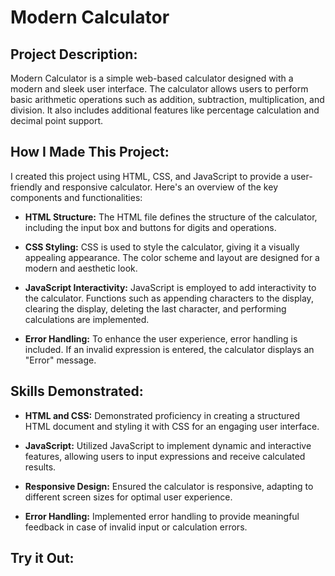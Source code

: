 # Modern Calculator

## Project Description:

Modern Calculator is a simple web-based calculator designed with a modern and sleek user interface. The calculator allows users to perform basic arithmetic operations such as addition, subtraction, multiplication, and division. It also includes additional features like percentage calculation and decimal point support.

## How I Made This Project:

I created this project using HTML, CSS, and JavaScript to provide a user-friendly and responsive calculator. Here's an overview of the key components and functionalities:

- **HTML Structure:**
  The HTML file defines the structure of the calculator, including the input box and buttons for digits and operations.

- **CSS Styling:**
  CSS is used to style the calculator, giving it a visually appealing appearance. The color scheme and layout are designed for a modern and aesthetic look.

- **JavaScript Interactivity:**
  JavaScript is employed to add interactivity to the calculator. Functions such as appending characters to the display, clearing the display, deleting the last character, and performing calculations are implemented.

- **Error Handling:**
  To enhance the user experience, error handling is included. If an invalid expression is entered, the calculator displays an "Error" message.

## Skills Demonstrated:

- **HTML and CSS:**
  Demonstrated proficiency in creating a structured HTML document and styling it with CSS for an engaging user interface.

- **JavaScript:**
  Utilized JavaScript to implement dynamic and interactive features, allowing users to input expressions and receive calculated results.

- **Responsive Design:**
  Ensured the calculator is responsive, adapting to different screen sizes for optimal user experience.

- **Error Handling:**
  Implemented error handling to provide meaningful feedback in case of invalid input or calculation errors.

## Try it Out:

